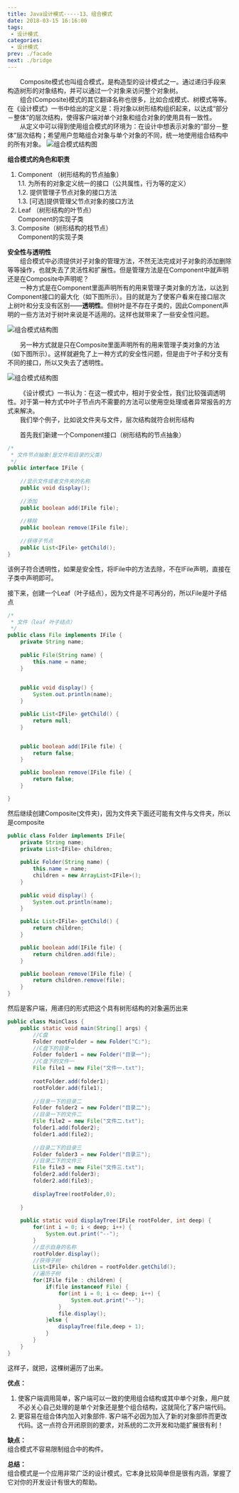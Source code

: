 ```yaml
---
title: Java设计模式-----13、组合模式
date: 2018-03-15 16:16:00
tags:
 - 设计模式
categories:
 - 设计模式
prev: ./facade
next: ./bridge
---
```


&emsp;&emsp;Composite模式也叫组合模式，是构造型的设计模式之一。通过递归手段来构造树形的对象结构，并可以通过一个对象来访问整个对象树。  
&emsp;&emsp;组合(Composite)模式的其它翻译名称也很多，比如合成模式、树模式等等。在《设计模式》一书中给出的定义是：将对象以树形结构组织起来，以达成“部分－整体”的层次结构，使得客户端对单个对象和组合对象的使用具有一致性。  
&emsp;&emsp;从定义中可以得到使用组合模式的环境为：在设计中想表示对象的“部分－整体”层次结构；希望用户忽略组合对象与单个对象的不同，统一地使用组合结构中的所有对象。
![组合模式结构图](/img/blogs/2018/03/composite-structure.png)
 
**组合模式的角色和职责**  
1. Component （树形结构的节点抽象）  
1.1. 为所有的对象定义统一的接口（公共属性，行为等的定义）  
1.2. 提供管理子节点对象的接口方法  
1.3. [可选]提供管理父节点对象的接口方法  
2. Leaf （树形结构的叶节点）  
Component的实现子类
3. Composite（树形结构的枝节点）  
Component的实现子类  

**安全性与透明性**  
&emsp;&emsp;组合模式中必须提供对子对象的管理方法，不然无法完成对子对象的添加删除等等操作，也就失去了灵活性和扩展性。但是管理方法是在Component中就声明还是在Composite中声明呢？  
&emsp;&emsp;一种方式是在Component里面声明所有的用来管理子类对象的方法，以达到Component接口的最大化（如下图所示）。目的就是为了使客户看来在接口层次上树叶和分支没有区别——**透明性**。但树叶是不存在子类的，因此Component声明的一些方法对于树叶来说是不适用的。这样也就带来了一些安全性问题。

![组合模式结构图](/img/blogs/2018/03/composite-structure1.png)

&emsp;&emsp;另一种方式就是只在Composite里面声明所有的用来管理子类对象的方法（如下图所示）。这样就避免了上一种方式的安全性问题，但是由于叶子和分支有不同的接口，所以又失去了透明性。  

![组合模式结构图](/img/blogs/2018/03/composite-structure2.png)

&emsp;&emsp;《设计模式》一书认为：在这一模式中，相对于安全性，我们比较强调透明性。对于第一种方式中叶子节点内不需要的方法可以使用空处理或者异常报告的方式来解决。  
&emsp;&emsp;我们举个例子，比如说文件夹与文件，层次结构就符合树形结构  

&emsp;&emsp;首先我们新建一个Component接口（树形结构的节点抽象）
``` java
/*
 * 文件节点抽象(是文件和目录的父类)
 */
public interface IFile {
    
    //显示文件或者文件夹的名称
    public void display();
    
    //添加
    public boolean add(IFile file);
    
    //移除
    public boolean remove(IFile file);
    
    //获得子节点
    public List<IFile> getChild();
}
```

该例子符合透明性，如果是安全性，将IFile中的方法去除，不在IFile声明，直接在子类中声明即可。  

接下来，创建一个Leaf（叶子结点），因为文件是不可再分的，所以File是叶子结点
``` java
/*
 * 文件（leaf 叶子结点）
 */
public class File implements IFile {
    private String name;
    
    public File(String name) {
        this.name = name;
    }
    

    public void display() {
        System.out.println(name);
    }

    public List<IFile> getChild() {
        return null;
    }


    public boolean add(IFile file) {
        return false;
    }

    public boolean remove(IFile file) {
        return false;
    }

}
```

然后继续创建Composite(文件夹)，因为文件夹下面还可能有文件与文件夹，所以是composite
``` java
public class Folder implements IFile{
    private String name;
    private List<IFile> children;
    
    public Folder(String name) {
        this.name = name;
        children = new ArrayList<IFile>();
    }
    
    public void display() {
        System.out.println(name);
    }

    public List<IFile> getChild() {
        return children;
    }

    public boolean add(IFile file) {
        return children.add(file);
    }

    public boolean remove(IFile file) {
        return children.remove(file);
    }
}
```

然后是客户端，用递归的形式把这个具有树形结构的对象遍历出来
``` java
public class MainClass {
    public static void main(String[] args) {
        //C盘
        Folder rootFolder = new Folder("C:");
        //C盘下的目录一
        Folder folder1 = new Folder("目录一");
        //C盘下的文件一
        File file1 = new File("文件一.txt");
        
        rootFolder.add(folder1);
        rootFolder.add(file1);
        
        //目录一下的目录二
        Folder folder2 = new Folder("目录二");
        //目录一下的文件二
        File file2 = new File("文件二.txt");
        folder1.add(folder2);
        folder1.add(file2);
        
        //目录二下的目录三
        Folder folder3 = new Folder("目录三");
        //目录二下的文件三
        File file3 = new File("文件三.txt");
        folder2.add(folder3);
        folder2.add(file3);
        
        displayTree(rootFolder,0);
        
    }
    
    public static void displayTree(IFile rootFolder, int deep) {
        for(int i = 0; i < deep; i++) {
            System.out.print("--");
        }
        //显示自身的名称
        rootFolder.display();
        //获得子树
        List<IFile> children = rootFolder.getChild();
        //遍历子树
        for(IFile file : children) {
            if(file instanceof File) {
                for(int i = 0; i <= deep; i++) {
                    System.out.print("--");
                }
                file.display();
            }else {
                displayTree(file,deep + 1);
            }
        }
    }
}
```
这样子，就把，这棵树遍历了出来。

**优点：**
1. 使客户端调用简单，客户端可以一致的使用组合结构或其中单个对象，用户就不必关心自己处理的是单个对象还是整个组合结构，这就简化了客户端代码。
2. 更容易在组合体内加入对象部件. 客户端不必因为加入了新的对象部件而更改代码。这一点符合开闭原则的要求，对系统的二次开发和功能扩展很有利！

**缺点：**  
组合模式不容易限制组合中的构件。

**总结：**  
组合模式是一个应用非常广泛的设计模式，它本身比较简单但是很有内涵，掌握了它对你的开发设计有很大的帮助。